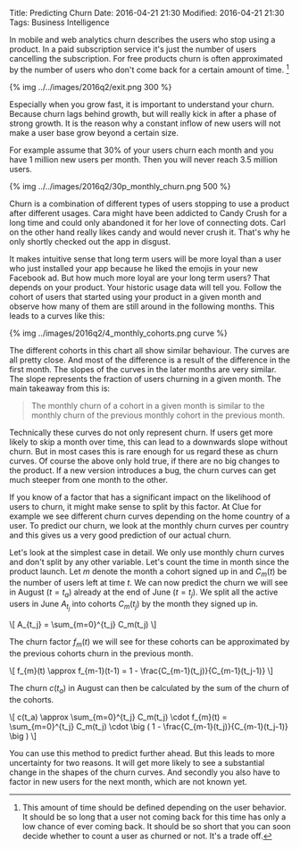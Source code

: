 Title: Predicting Churn
Date: 2016-04-21 21:30
Modified: 2016-04-21 21:30
Tags: Business Intelligence


In mobile and web analytics churn describes the users who stop using a product. In a paid subscription service
it's just the number of users cancelling the subscription. For free products churn is often approximated by the
number of users who don't come back for a certain amount of time. [^1]

[^1]: This amount of time should be defined depending on the user behavior. It should be so long that a user not coming
back for this time has only a low chance of ever coming back. It should be so short that you can soon decide
whether to count a user as churned or not. It's a trade off.

{% img ../../images/2016q2/exit.png 300 %}

Especially when you grow fast, it is important to understand your churn. Because churn lags behind growth, but
will really kick in after a phase of strong growth. It is the reason why a constant inflow of new users
will not make a user base grow beyond a certain size.

For example assume that 30% of your users churn each month and you have 1 million new users per month. Then you
will never reach 3.5 million users.

{% img ../../images/2016q2/30p_monthly_churn.png 500 %}

Churn is a combination of different types of users stopping to use a product after different usages. Cara might
have been addicted to Candy Crush for a long time and could only abandoned it for
her love of connecting dots. Carl on the other hand really likes candy and would never crush it. That's why he
only shortly checked out the app in disgust.

It makes intuitive sense that long term users will be more loyal than a user who just installed your app because
he liked the emojis in your new Facebook ad. But how much more loyal are your long term users? That depends
on your product. Your historic usage data will tell you. Follow the cohort of users that started using your
product in a given month and observe how many of them are still around in the following months. This leads to a
curves like this:

{% img ../images/2016q2/4_monthly_cohorts.png curve %}

The different cohorts in this chart all show similar behaviour. The curves are all pretty close. And most
of the difference is a result of the difference in the first month. The slopes of the curves in the later
months are very similar. The slope represents the fraction of users churning in a given month. The main
takeaway from this is:

> The monthly churn of a cohort in a given month is similar to the monthly churn of the previous monthly cohort
in the previous month.

Technically these curves do not only represent churn. If users get more likely to skip a month over time, this can
lead to a downwards slope without churn. But in most cases this is rare enough for us regard these as churn curves.
Of course the above only hold true, if there are no big changes to the product. If a new version introduces a bug,
the churn curves can get much steeper from one month to the other.

If you know of a factor that has a significant impact on the likelihood of users to churn, it might make sense to
split by this factor. At Clue for example we see different churn curves depending on the home country of a user. To
predict our churn, we look at the monthly churn curves per country and this gives us a very good prediction of our
actual churn.

Let's look at the simplest case in detail. We only use monthly churn curves and don't split by any other variable. Let's
count the time in month since the product launch. Let $m$ denote the month a cohort signed up in and $C_m(t)$ be
the number of users left at time $t$. We can now predict the churn we will see in August ($t=t_a$) already at the
end of June ($t=t_j$). We split all the active users in June $A_{t_j}$ into cohorts $C_m(t_j)$ by
the month they signed up in.

\\[ A_{t_j} = \sum_{m=0}^{t_j} C_m(t_j) \\]

The churn factor $f_{m}(t)$ we will see for these cohorts can be approximated by the previous cohorts churn
in the previous month.

\\[ f_{m}(t) \approx f_{m-1}(t-1) = 1 - \frac{C_{m-1}(t_j)}{C_{m-1}(t_j-1)} \\]

The churn $c(t_a)$ in August can then be calculated by the sum of the churn of the cohorts.

\\[
c(t_a) \approx \sum_{m=0}^{t_j} C_m(t_j) \cdot f_{m}(t)
        = \sum_{m=0}^{t_j} C_m(t_j) \cdot \big ( 1 - \frac{C_{m-1}(t_j)}{C_{m-1}(t_j-1)} \big )
\\]

You can use this method to predict further ahead. But this leads to more uncertainty for two reasons. It will get
more likely to see a substantial change in the shapes of the churn curves. And secondly you also have to factor in
new users for the next month, which are not known yet.

